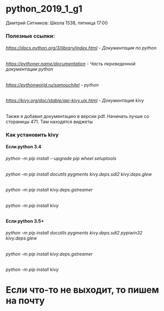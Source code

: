# python_2019_1_g1
Дмитрий Ситников: Школа 1538, пятница 17:00

### Полезные ссылки:
###### https://docs.python.org/3/library/index.html - Документация по python
###### https://pythoner.name/documentation - Часть переведенной документации python
###### https://pythonworld.ru/samouchitel - python 
###### https://kivy.org/doc/stable/api-kivy.uix.html - Документация kivy
<P> Также я добавил документацию в версии pdf. Начинать лучше со стораницы 471.
Там находятся виджеты </p>

### Как установить kivy 
#### Если python 3.4
###### python -m pip install --upgrade pip wheel setuptools
###### python -m pip install docutils pygments kivy.deps.sdl2 kivy.deps.glew
###### python -m pip install kivy.deps.gstreamer
###### python -m pip install kivy
#### Если python 3.5+
###### python -m pip install docutils pygments kivy.deps.sdl2 pypiwin32 kivy.deps.glew
###### python -m pip install kivy.deps.gstreamer
###### python -m pip install kivy
# Если что-то не выходит, то пишем на почту 